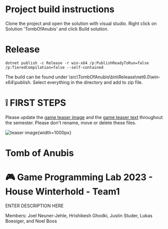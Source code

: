 
# Project build instructions
Clone the project and open the solution with visual studio. Right click on Solution 'TombOfAnubis' and click Build solution.

# Release

`dotnet publish -c Release -r win-x64 /p:PublishReadyToRun=false /p:TieredCompilation=false --self-contained`

The build can be found under \src\TombOfAnubis\bin\Release\net6.0\win-x64\publish. Select everything in the directory and add to zip file.

# :grey_exclamation: FIRST STEPS
Please update the [game teaser image](game_teaser.jpg) and the [game teaser text](game_teaser.txt) throughout the semester. Please don't rename, move or delete these files.

![teaser image](game_teaser.jpg){width=1000px}
# Tomb of Anubis
# :video_game: Game Programming Lab 2023 - House Winterhold - Team1

ENTER DESCRIPTION HERE

Members: Joel Neuner-Jehle, Hrishikesh Ghodki, Justin Studer, Lukas Boesiger, and Noel Boos

